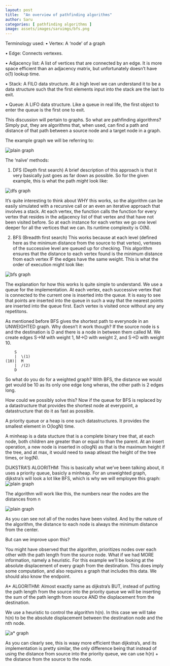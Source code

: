 ```yaml
---
layout: post
title:  "An overview of pathfinding algorithms"
author: Saru
categories: [ pathfinding algorithms ]
image: assets/images/saruimgs/bfs.png
---
```


Terminology used:
•	Vertex: A ‘node’ of a graph

•	Edge: Connects vertexes.

•	Adjacency list: A list of vertices that are connected by an 
edge. It is more space efficient than an adjacency matrix, but unfortunately doesn’t have o(1) lookup time.

•	Stack: A FILO data structure. At a high level we can understand it to be a data structure such that the first elements input into the stack are the last to exit.

•	Queue: A LIFO data structure. Like a queue in real life, the first object to enter the queue is the first one to exit.

This discussion will pertain to graphs.
So what are pathfinding algorithms? Simply put, they are algorithms that, when used, can find a path and distance of that path between a source node and a target node in a graph.

The example graph we will be referring to: 

<!-- //image -->
![plain graph](../assets/images/saruimgs/plain.png)

The ‘naïve’ methods:

1.	DFS (Depth first search)
A brief description of this approach is that it very basically just goes as far down as possible. So for the given example, this is what the path *might* look like:
    <!-- // iimage -->
![dfs graph](../assets/images/saruimgs/dfs.png)

It’s quite interesting to think about WHY this works, so the algorithm can be easily simulated with a recursive call or an even an iterative approach that involves a stack. At each vertex, the function calls the function for every vertex that resides in the adjacency list of that vertex and that have not been visited before. So at each instance for each vertex we go one level deeper for all the vertices that we can.
Its runtime complexity is O(N).


2.	BFS (Breadth first search)
This works because at each level (defined here as the minimum distance from the source to that vertex), vertexes of the successive level are queued up for checking.
This algorithm ensures that the distance to each vertex found is the minimum distance from each vertex IF the edges have the same weight.
This is what the order of execution might look like: 

  ![bfs graph](../assets/images/saruimgs/bfs.png)

The explanation for how this works Is quite simple to understand. We use a queue for the implementation. At each vertex, each successive vertex that is connected to the current one is inserted into the queue. It is easy to see that points are inserted into the queue in such a way that the nearest points are inserted into the queue first.
Each vertex is visited once without any any repetitons.

As mentioned before BFS gives the shortest path to everynode in an UNWEIGHTED graph.
Why doesn’t it work though? If the source node is s and the destination is D and there is a node in between them called M. We create edges S->M with weight 1, M->D with weight 2,  and S->D with weight 10.

```
    S
    |  \(1)
(10)|  M         
    |  /(2)
    D

```

So what do you do for a weighted graph?
With BFS, the distance we would get would be 10 as its only one edge long wheras, the other path is 2 edges long.

How could we possibly solve this? Now if the queue for BFS is replaced by a datastructure that provides the shortest node at everypoint, a datastructure that do it as fast as possible.

A priority queue or a heap is one such datastructures. It provides the smallest element in O(logN) time. 

A minheap is a data stucture that is a complete binary tree that, at each node, both children are greater than or equal to than the parent. At an insert operation, a new node is inserted in o(logN) as that is the maximum height if the tree, and at max, it would need to swap atleast the height of the tree times, or log(N).


DIJKSTRA’S ALGORITHM:
This is basically what we’ve been talking about, it uses a priority queue, basicly a minheap.
For an unweighted graph, dijkstra’s will look a lot like BFS, which is why we will employee this graph:
![plain graph](../assets/images/saruimgs/plain2.png)

 


The algorithm will work like this, the numbers near the nodes are the distances from n

![plain graph](../assets/images/saruimgs/dij.png)

 

As you can see not all of the nodes have been visited. And by the nature of the algorithm, the distance to each node is always the minimum distance from the center.

But can we improve upon this?

You might have observed that the algorithm, prioritizes nodes over each other with the path length from the source node. What if we had MORE information, namely a heuristic.
For this example we’ll be looking at the absolute displacement of every graph from the destination.
This does imply some computation, and also requires a graph that includes this data. We should also know the endpoint.

A* ALGORITHM:
	Almost exactly same as dijkstra’s BUT, instead of putting the path length from the source into the priority queue we will be inserting the sum of the path length from source AND the displacement from the destination.

We use a heuristic to control the algorithm h(n).
In this case we will take h(n) to be the absolute displacement between the destination node and the nth node.


![a* graph](../assets/images/saruimgs/a*.png)
 

As you can clearly see, this is waay more efficient than dijkstra’s, and its implementation is pretty similar, the only difference being that instead of using the distance from source into the priority queue, we can use h(n) + the distance from the source to the node.
